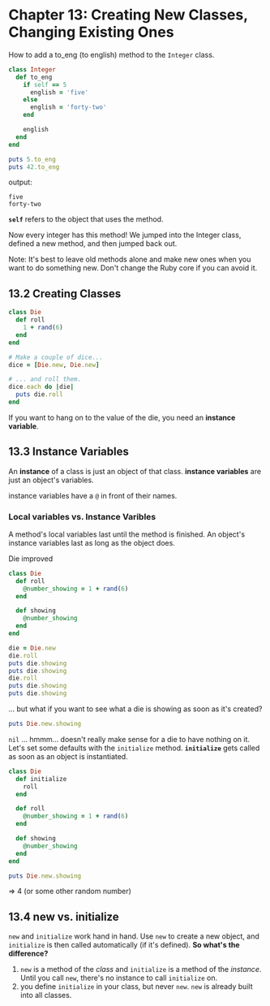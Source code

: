 # Chapter 13: Creating New Classes, Changing Existing Ones #

How to add a to_eng (to english) method to the `Integer` class.
```ruby
class Integer
  def to_eng
    if self == 5
      english = 'five'
    else
      english = 'forty-two'
    end

    english
  end
end

puts 5.to_eng
puts 42.to_eng
```
output:
```
five
forty-two
```

**`self`** refers to the object that uses the method.

Now every integer has this method! We jumped into the Integer class, defined a new method, and then jumped back out.

Note: It's best to leave old methods alone and make new ones when you want to do something new. Don't change the Ruby core if you can avoid it.

## 13.2 Creating Classes ##
```ruby
class Die
  def roll
    1 + rand(6)
  end
end

# Make a couple of dice...
dice = [Die.new, Die.new]

# ... and roll them.
dice.each do |die|
  puts die.roll
end
```

If you want to hang on to the value of the die, you need an **instance variable**.

## 13.3 Instance Variables ##
An **instance** of a class is just an object of that class.
**instance variables** are just an object's variables.

instance variables have a `@` in front of their names.

### Local variables vs. Instance Varibles ###

A method's local variables last until the method is finished. An object's instance variables last as long as the object does.

Die improved
```ruby
class Die
  def roll
    @number_showing = 1 + rand(6)
  end

  def showing
    @number_showing
  end
end

die = Die.new
die.roll
puts die.showing
puts die.showing
die.roll
puts die.showing
puts die.showing
```
... but what if you want to see what a die is showing as soon as it's created?
```ruby
puts Die.new.showing
```
`nil` ... hmmm... doesn't really make sense for a die to have nothing on it. Let's set some defaults with the `initialize` method.
**`initialize`** gets called as soon as an object is instantiated.

```ruby
class Die
  def initialize
    roll
  end

  def roll
    @number_showing = 1 + rand(6)
  end

  def showing
    @number_showing
  end
end

puts Die.new.showing
```
=> 4   (or some other random number)

## 13.4 new vs. initialize ##
`new` and `initialize` work hand in hand.
Use `new` to create a new object, and `initialize` is then called automatically (if it's defined).
**So what's the difference?**
1. `new` is a method of the *class* and `initialize` is a method of the *instance*. Until you call `new`, there's no instance to call `initialize` on.
2. you define `initialize` in your class, but never `new`. `new` is already built into all classes.






